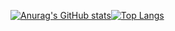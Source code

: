 [![Anurag's GitHub stats](https://github-readme-stats.vercel.app/api?username=mattszymanko&show_icons=true&theme=tokyonight&hide=contribs&count_private=true&include_all_commits)](https://github.com/anuraghazra/github-readme-stats)[![Top Langs](https://github-readme-stats.vercel.app/api/top-langs/?username=mattszymanko&layout=compact&theme=tokyonight)](https://github.com/anuraghazra/github-readme-stats)
